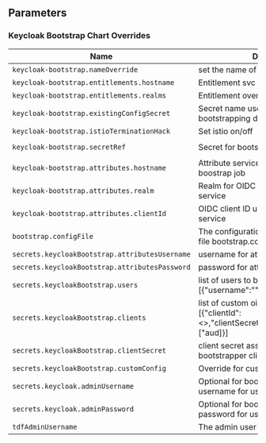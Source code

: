 ## Parameters

### Keycloak Bootstrap Chart Overrides

| Name                                           | Description                                                                                    | Value                                     |
| ---------------------------------------------- | ---------------------------------------------------------------------------------------------- | ----------------------------------------- |
| `keycloak-bootstrap.nameOverride`              | set the name of the job                                                                        | `job`                                     |
| `keycloak-bootstrap.entitlements.hostname`     | Entitlement svc hostname                                                                       | `http://entitlements:4030`                |
| `keycloak-bootstrap.entitlements.realms`       | Entitlement override realms                                                                    | `nil`                                     |
| `keycloak-bootstrap.existingConfigSecret`      | Secret name used to Mount bootstrapping data                                                   | `shp-kcbs-keycloakbootstrap-config`       |
| `keycloak-bootstrap.istioTerminationHack`      | Set istio on/off                                                                               | `true`                                    |
| `keycloak-bootstrap.secretRef`                 | Secret for bootstrap job env variables.                                                        | `name: shp-kcbs-keycloakbootstrap-secret` |
| `keycloak-bootstrap.attributes.hostname`       | Attribute service endpoint accessible to boostrap job                                          | `http://attributes:4020`                  |
| `keycloak-bootstrap.attributes.realm`          | Realm for OIDC client auth to attribute service                                                | `tdf`                                     |
| `keycloak-bootstrap.attributes.clientId`       | OIDC client ID used to auth to attribute service                                               | `dcr-test`                                |
| `bootstrap.configFile`                         | The configuration file - set using --set-file bootstrap.configFile=configFilePath              | `nil`                                     |
| `secrets.keycloakBootstrap.attributesUsername` | username for attribute service auth                                                            | `nil`                                     |
| `secrets.keycloakBootstrap.attributesPassword` | password for attribute service auth                                                            | `nil`                                     |
| `secrets.keycloakBootstrap.users`              | list of users to be added [{"username":"","password":""}]                                      | `nil`                                     |
| `secrets.keycloakBootstrap.clients`            | list of custom oidc clients added [{"clientId":<>,"clientSecret":"","audienceMappers":["aud]}] | `nil`                                     |
| `secrets.keycloakBootstrap.clientSecret`       | client secret assigned to standard bootstrapper clients                                        | `nil`                                     |
| `secrets.keycloakBootstrap.customConfig`       | Override for custom config to none                                                             | `nil`                                     |
| `secrets.keycloak.adminUsername`               | Optional for bootstrapping - keycloak username for user with admin role                        | `nil`                                     |
| `secrets.keycloak.adminPassword`               | Optional for bootstrapping - keycloak password for user with admin role                        | `nil`                                     |
| `tdfAdminUsername`                             | The admin user created for tdf.                                                                | `tdf-admin`                               |
